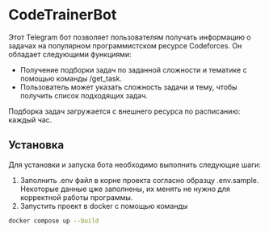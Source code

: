 # CodeTrainerBot


Этот Telegram бот позволяет пользователям получать информацию о задачах на популярном программистском ресурсе Codeforces. Он обладает следующими функциями:

- Получение подборки задач по заданной сложности и тематике с помощью команды /get_task.
- Пользователь может указать сложность задачи и тему, чтобы получить список подходящих задач.

Подборка задач загружается с внешнего ресурса по расписанию: каждый час.
## Установка

Для установки и запуска бота необходимо выполнить следующие шаги:

1. Заполнить .env файл в корне проекта согласно образцу .env.sample. Некоторые данные цже заполнены, их менять не нужно для корректной работы программы.
2. Запустить проект в docker с помощью команды

````bash 
docker compose up --build
````
